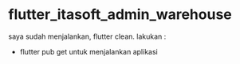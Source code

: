 # flutter_itasoft_admin_warehouse
saya sudah menjalankan, flutter clean. lakukan :
- flutter pub get
untuk menjalankan aplikasi

